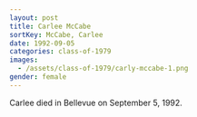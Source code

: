 ```yaml
---
layout: post
title: Carlee McCabe
sortKey: McCabe, Carlee
date: 1992-09-05
categories: class-of-1979
images:
  - /assets/class-of-1979/carly-mccabe-1.png
gender: female
---
```

Carlee died in Bellevue on September 5, 1992.
